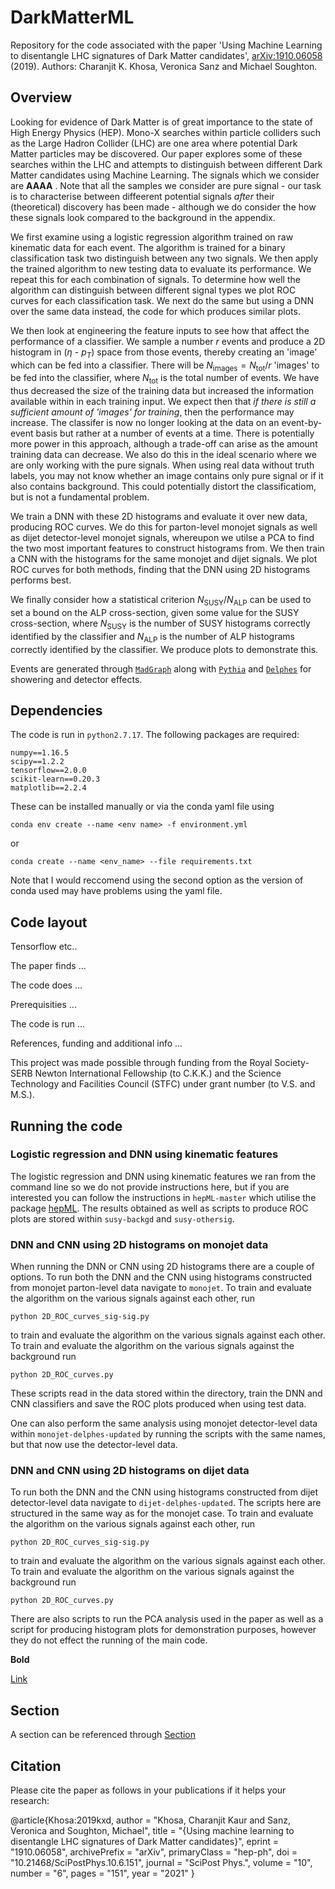 # DarkMatterML
Repository for the code associated with the paper 'Using Machine Learning to disentangle LHC signatures of Dark Matter candidates', [arXiv:1910.06058](https://arxiv.org/abs/1910.06058) (2019). Authors: Charanjit K. Khosa, Veronica Sanz and Michael Soughton.

## Overview
Looking for evidence of Dark Matter is of great importance to the state of High Energy Physics (HEP). Mono-X searches within particle colliders such as the Large Hadron Collider (LHC) are one area where potential Dark Matter particles may be discovered. Our paper explores some of these searches within the LHC and attempts to distinguish between different Dark Matter candidates using Machine Learning. The signals which we consider are **AAAA** . Note that all the samples we consider are pure signal - our task is to characterise between diffeerent potential signals *after* their (theoretical) discovery has been made - although we do consider the how these signals look compared to the background in the appendix.

We first examine using a logistic regression algorithm trained on raw kinematic data for each event. The algorithm is trained for a binary classification task two distinguish between any two signals. We then apply the trained algorithm to new testing data to evaluate its performance. We repeat this for each combination of signals. To determine how well the algorithm can distinguish between different signal types we plot ROC curves for each classification task. We next do the same but using a DNN over the same data instead, the code for which produces similar plots.

We then look at engineering the feature inputs to see how that affect the performance of a classifier. We sample a number $r$ events and produce a 2D histogram in ($\eta$ - $p_T$) space from those events, thereby creating an 'image' which can be fed into a classifier. There will be $N_\text{images} = N_\text{tot}/r$ 'images' to be fed into the classifier, where $N_\text{tot}$ is the total number of events. We have thus decreased the size of the training data but increased the information available within in each training input. We expect then that *if there is still a sufficient amount of 'images' for training*, then the performance may increase. The classifer is now no longer looking at the data on an event-by-event basis but rather at a number of events at a time. There is potentially more power in this approach, although a trade-off can arise as the amount training data can decrease. We also do this in the ideal scenario where we are only working with the pure signals. When using real data without truth labels, you may not know whether an image contains only pure signal or if it also contains background. This could potentially distort the classificatiom, but is not a fundamental problem.

We train a DNN with these 2D histograms and evaluate it over new data, producing ROC curves. We do this for parton-level monojet signals as well as dijet detector-level monojet signals, whereupon we utilse a PCA to find the two most important features to construct histograms from. We then train a CNN with the histograms for the same monojet and dijet signals. We plot ROC curves for both methods, finding that the DNN using 2D histograms performs best.

We finally consider how a statistical criterion $N_\text{SUSY}/N_\text{ALP}$ can be used to set a bound on the ALP cross-section, given some value for the SUSY cross-section, where $N_\text{SUSY}$ is the number of SUSY histograms correctly identified by the classifier and $N_\text{ALP}$ is the number of ALP histograms correctly identified by the classifier. We produce plots to demonstrate this.

Events are generated through [`MadGraph`](https://arxiv.org/abs/1106.0522) along with [`Pythia`](https://arxiv.org/abs/0710.3820) and [`Delphes`](https://arxiv.org/abs/1307.6346) for showering and detector effects. 

## Dependencies

The code is run in `python2.7.17`. The following packages are required:

```
numpy==1.16.5
scipy==1.2.2
tensorflow==2.0.0
scikit-learn==0.20.3
matplotlib==2.2.4
```

These can be installed manually or via the conda yaml file using
```
conda env create --name <env name> -f environment.yml
```
or
```
conda create --name <env_name> --file requirements.txt
```
Note that I would reccomend using the second option as the version of conda used may have problems using the yaml file.

## Code layout

Tensorflow etc..

The paper finds ...

The code does ...

Prerequisities ...

The code is run ...

References, funding and additional info ...

This project was made possible through funding from the Royal Society-SERB Newton International Fellowship (to C.K.K.) and the Science Technology and Facilities Council (STFC) under grant number (to V.S. and M.S.).

## Running the code

### Logistic regression and DNN using kinematic features
The logistic regression and DNN using kinematic features we ran from the command line so we do not provide instructions here, but if you are interested you can follow the instructions in `hepML-master` which utilise the package [hepML](https://github.com/aelwood/hepML). The results obtained as well as scripts to produce ROC plots are stored within `susy-backgd` and `susy-othersig`. 

### DNN and CNN using 2D histograms on monojet data
When running the DNN or CNN using 2D histograms there are a couple of options. To run both the DNN and the CNN using histograms constructed from monojet parton-level data navigate to `monojet`. To train and evaluate the algorithm on the various signals against each other, run
```
python 2D_ROC_curves_sig-sig.py
```
to train and evaluate the algorithm on the various signals against each other. To train and evaluate the algorithm on the various signals against the background run 
```
python 2D_ROC_curves.py
```
These scripts read in the data stored within the directory, train the DNN and CNN classifiers and save the ROC plots produced when using test data.

One can also perform the same analysis using monojet detector-level data within `monojet-delphes-updated` by running the scripts with the same names, but that now use the detector-level data.

### DNN and CNN using 2D histograms on dijet data
To run both the DNN and the CNN using histograms constructed from dijet detector-level data navigate to `dijet-delphes-updated`. The scripts here are structured in the same way as for the monojet case. To train and evaluate the algorithm on the various signals against each other, run
```
python 2D_ROC_curves_sig-sig.py
```
to train and evaluate the algorithm on the various signals against each other. To train and evaluate the algorithm on the various signals against the background run 
```
python 2D_ROC_curves.py
```

There are also scripts to run the PCA analysis used in the paper as well as a script for producing histogram plots for demonstration purposes, however they do not effect the running of the main code.

**Bold**

[Link](https://www.wikipedia.org)

## Section

A section can be referenced through [Section](#section)






## Citation
Please cite the paper as follows in your publications if it helps your research:

@article{Khosa:2019kxd,
    author = "Khosa, Charanjit Kaur and Sanz, Veronica and Soughton, Michael",
    title = "{Using machine learning to disentangle LHC signatures of Dark Matter candidates}",
    eprint = "1910.06058",
    archivePrefix = "arXiv",
    primaryClass = "hep-ph",
    doi = "10.21468/SciPostPhys.10.6.151",
    journal = "SciPost Phys.",
    volume = "10",
    number = "6",
    pages = "151",
    year = "2021"
}

